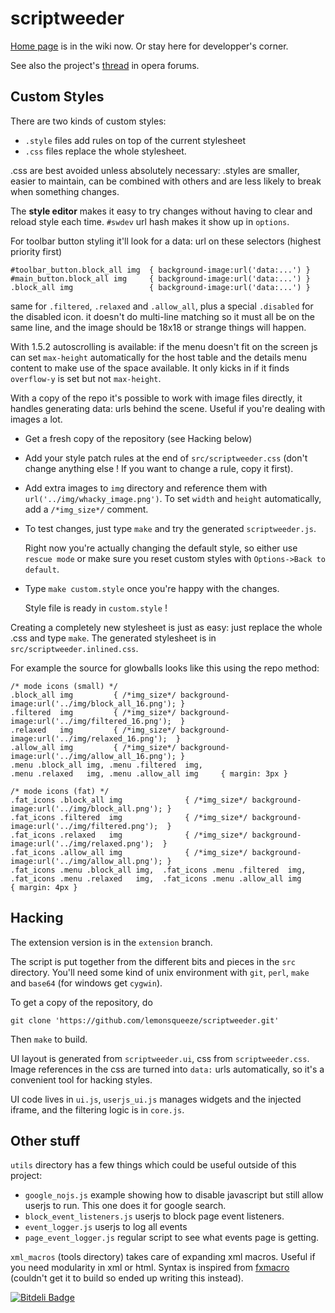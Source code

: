 scriptweeder
============

[Home page](https://github.com/lemonsqueeze/scriptweeder/wiki) is in the wiki now. Or stay here for developper's corner.

See also the project's [thread](http://my.opera.com/community/forums/topic.dml?id=1544682) in opera forums.

Custom Styles
-------------

There are two kinds of custom styles:
* `.style` files add rules on top of the current stylesheet
* `.css` files replace the whole stylesheet.

.css are best avoided unless absolutely necessary: .styles are smaller, easier to maintain, can be combined with others and are less likely to break when something changes.

The **style editor** makes it easy to try changes without having to clear and reload style each time. `#swdev` url hash makes it show up in `options`.

For toolbar button styling it'll look for a data: url on these selectors (highest priority first)
```
#toolbar_button.block_all img  { background-image:url('data:...') }
#main_button.block_all img     { background-image:url('data:...') }
.block_all img                 { background-image:url('data:...') }
```
same for `.filtered`, `.relaxed` and `.allow_all`, plus a special `.disabled` for the disabled icon. it doesn't do multi-line matching so it must all be on the same line, and the image should be 18x18 or strange things will happen.

With 1.5.2 autoscrolling is available: if the menu doesn't fit on the screen js can set `max-height` automatically for the host table and the details menu content to make use of the space available. It only kicks in if it finds `overflow-y` is set but not `max-height`.

With a copy of the repo it's possible to work with image files directly, it handles generating data: urls behind the scene. Useful if you're dealing with images a lot.
* Get a fresh copy of the repository (see Hacking below)
* Add your style patch rules at the end of `src/scriptweeder.css` (don't change anything else ! If you want to change a rule, copy it first).
* Add extra images to `img` directory and reference them with `url('../img/whacky_image.png')`.
  To set `width` and `height` automatically, add a `/*img_size*/` comment.
* To test changes, just type `make` and try the generated `scriptweeder.js`.

  Right now you're actually changing the default style, so either use `rescue mode` or make sure you reset custom styles with `Options->Back to default`.
* Type `make custom.style` once you're happy with the changes. 

  Style file is ready in `custom.style` !

Creating a completely new stylesheet is just as easy: just replace the whole .css and type `make`. The generated stylesheet is in `src/scriptweeder.inlined.css`.

For example the source for glowballs looks like this using the repo method:
```
/* mode icons (small) */
.block_all img         { /*img_size*/ background-image:url('../img/block_all_16.png'); }
.filtered  img         { /*img_size*/ background-image:url('../img/filtered_16.png');  }
.relaxed   img         { /*img_size*/ background-image:url('../img/relaxed_16.png');  }
.allow_all img         { /*img_size*/ background-image:url('../img/allow_all_16.png'); }
.menu .block_all img, .menu .filtered  img, 
.menu .relaxed   img, .menu .allow_all img     { margin: 3px }

/* mode icons (fat) */
.fat_icons .block_all img              { /*img_size*/ background-image:url('../img/block_all.png'); }
.fat_icons .filtered  img              { /*img_size*/ background-image:url('../img/filtered.png');  }
.fat_icons .relaxed   img              { /*img_size*/ background-image:url('../img/relaxed.png');  }
.fat_icons .allow_all img              { /*img_size*/ background-image:url('../img/allow_all.png'); }
.fat_icons .menu .block_all img,  .fat_icons .menu .filtered  img, 
.fat_icons .menu .relaxed   img,  .fat_icons .menu .allow_all img      { margin: 4px }
```


Hacking
-------

The extension version is in the `extension` branch.

The script is put together from the different bits and pieces in the `src` directory. You'll need some kind of unix environment with `git`, `perl`, `make` and `base64` (for windows get `cygwin`).

To get a copy of the repository, do
```
git clone 'https://github.com/lemonsqueeze/scriptweeder.git'
```

Then `make` to build.

UI layout is generated from `scriptweeder.ui`, css from `scriptweeder.css`. Image references in the css are turned into `data:` urls automatically, so it's a convenient tool for hacking styles.

UI code lives in `ui.js`, `userjs_ui.js` manages widgets and the injected iframe, and the filtering logic is in `core.js`.


Other stuff
-----------

`utils` directory has a few things which could be useful outside of this project:
  * `google_nojs.js` example showing how to disable javascript but still allow userjs to run. This one does it for google search.
  * `block_event_listeners.js` userjs to block page event listeners.
  * `event_logger.js` userjs to log all events
  * `page_event_logger.js` regular script to see what events page is getting.

`xml_macros` (tools directory) takes care of expanding xml macros. Useful if you need modularity in xml or html. Syntax is inspired from [fxmacro](http://www2.informatik.tu-muenchen.de/~perst/fxmacro/) (couldn't get it to build so ended up writing this instead).


[![Bitdeli Badge](https://d2weczhvl823v0.cloudfront.net/lemonsqueeze/scriptweeder/trend.png)](https://bitdeli.com/free "Bitdeli Badge")

